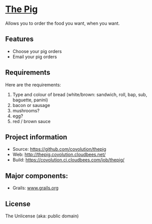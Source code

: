 # [The Pig](http://thepig.covolution.cloudbees.net/)

Allows you to order the food you want, when you want.

## Features

* Choose your pig orders
* Email your pig orders

## Requirements
Here are the requirements:

1. Type and colour of bread (white/brown: sandwich, roll, bap, sub, baguette, panini)
2. bacon or sausage
3. mushrooms?
4. egg?
5. red / brown sauce

## Project information

* Source: https://github.com/covolution/thepig
* Web: http://thepig.covolution.cloudbees.net/
* Build: https://covolution.ci.cloudbees.com/job/thepig/

## Major components:

* Grails: www.grails.org

## License

The Unlicense (aka: public domain)
